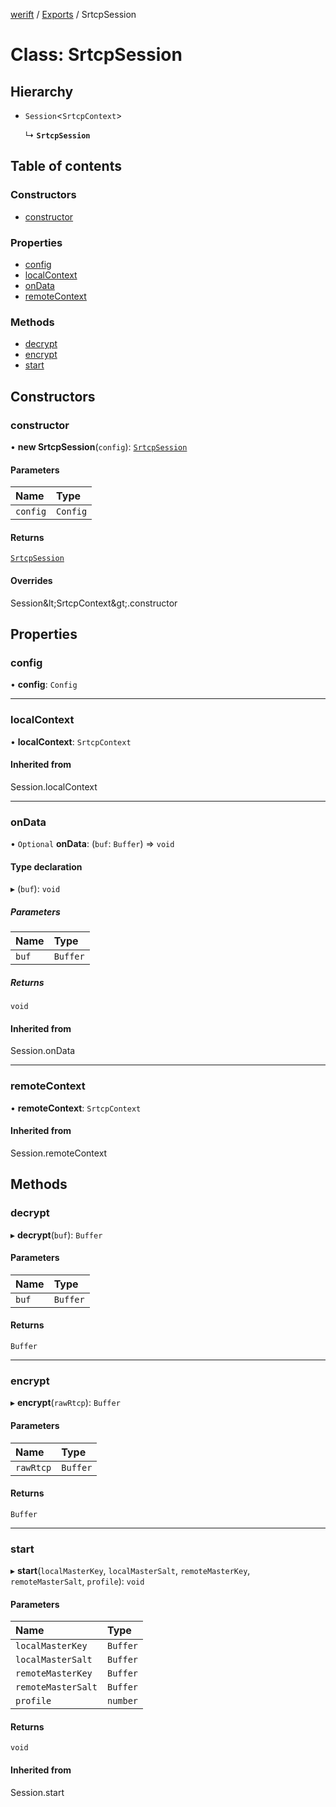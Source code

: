 [werift](../README.md) / [Exports](../modules.md) / SrtcpSession

# Class: SrtcpSession

## Hierarchy

- `Session`\<`SrtcpContext`\>

  ↳ **`SrtcpSession`**

## Table of contents

### Constructors

- [constructor](SrtcpSession.md#constructor)

### Properties

- [config](SrtcpSession.md#config)
- [localContext](SrtcpSession.md#localcontext)
- [onData](SrtcpSession.md#ondata)
- [remoteContext](SrtcpSession.md#remotecontext)

### Methods

- [decrypt](SrtcpSession.md#decrypt)
- [encrypt](SrtcpSession.md#encrypt)
- [start](SrtcpSession.md#start)

## Constructors

### constructor

• **new SrtcpSession**(`config`): [`SrtcpSession`](SrtcpSession.md)

#### Parameters

| Name | Type |
| :------ | :------ |
| `config` | `Config` |

#### Returns

[`SrtcpSession`](SrtcpSession.md)

#### Overrides

Session\&lt;SrtcpContext\&gt;.constructor

## Properties

### config

• **config**: `Config`

___

### localContext

• **localContext**: `SrtcpContext`

#### Inherited from

Session.localContext

___

### onData

• `Optional` **onData**: (`buf`: `Buffer`) => `void`

#### Type declaration

▸ (`buf`): `void`

##### Parameters

| Name | Type |
| :------ | :------ |
| `buf` | `Buffer` |

##### Returns

`void`

#### Inherited from

Session.onData

___

### remoteContext

• **remoteContext**: `SrtcpContext`

#### Inherited from

Session.remoteContext

## Methods

### decrypt

▸ **decrypt**(`buf`): `Buffer`

#### Parameters

| Name | Type |
| :------ | :------ |
| `buf` | `Buffer` |

#### Returns

`Buffer`

___

### encrypt

▸ **encrypt**(`rawRtcp`): `Buffer`

#### Parameters

| Name | Type |
| :------ | :------ |
| `rawRtcp` | `Buffer` |

#### Returns

`Buffer`

___

### start

▸ **start**(`localMasterKey`, `localMasterSalt`, `remoteMasterKey`, `remoteMasterSalt`, `profile`): `void`

#### Parameters

| Name | Type |
| :------ | :------ |
| `localMasterKey` | `Buffer` |
| `localMasterSalt` | `Buffer` |
| `remoteMasterKey` | `Buffer` |
| `remoteMasterSalt` | `Buffer` |
| `profile` | `number` |

#### Returns

`void`

#### Inherited from

Session.start
